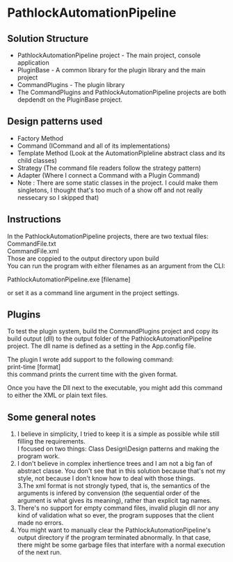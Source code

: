 # PathlockAutomationPipeline

## Solution Structure
- PathlockAutomationPipeline project - The main project, console application<br />
- PluginBase - A common library for the plugin library and the main project<br />
- CommandPlugins - The plugin library<br />
- The CommandPlugins and PathlockAutomationPipeline projects are both depdendt on the PluginBase project.<br />

## Design patterns used
- Factory Method
- Command (ICommand and all of its implementations)
- Template Method (Look at the AutomationPipleline abstract class and its child classes)
- Strategy (The command file readers follow the strategy pattern)
- Adapter (Where I connect a Command with a Plugin Command)
- Note : There are some static classes in the project. I could make them singletons, I thought that's too much of a show off and not really nessecary so I skipped that)

## Instructions

In the PathlockAutomationPipeline projects, there are two textual files:<br />
CommandFile.txt<br />
CommandFile.xml<br />
Those are coppied to the output directory upon build<br />
You can run the program with either filenames as an argument from the CLI:<br />

PathlockAutomationPipeline.exe [filename]<br />
  
or set it as a command line argument in the project settings.<br />


## Plugins
To test the plugin system, build the CommandPlugins project and copy its build output (dll) to the output folder of the PathlockAutomationPipeline project.
The dll name is defined as a setting in the App.config file.

The plugin I wrote add support to the following command:<br />
print-time [format]<br />
this command prints the current time with the given format.<br />
  
Once you have the Dll next to the executable, you might add this command to either the XML or plain text files.

## Some general notes
1. I believe in simplicity, I tried to keep it is a simple as possible while still filling the requirements.<br />
I focused on two things: Class Design\Design patterns and making the program work.<br />
2. I don't believe in complex inhertience trees and I am not a big fan of abstract classe. You don't see that in this solution because that's not my style, not because I don't know how to deal with those things.<br />
3.The xml format is not strongly typed, that is, the semantics of the arguments is infered by convension (the sequential order of the argument is what gives its meaning), rather than explicit tag names.<br />
4. There's no support for empty command files, invalid plugin dll nor any kind of validation what so ever, the program supposes that the client made no errors.<br />
5. You might want to manually clear the PathlockAutomationPipeline's output directory if the program terminated abnormally. In that case, there might be some garbage files that interfare with a normal execution of the next run.

